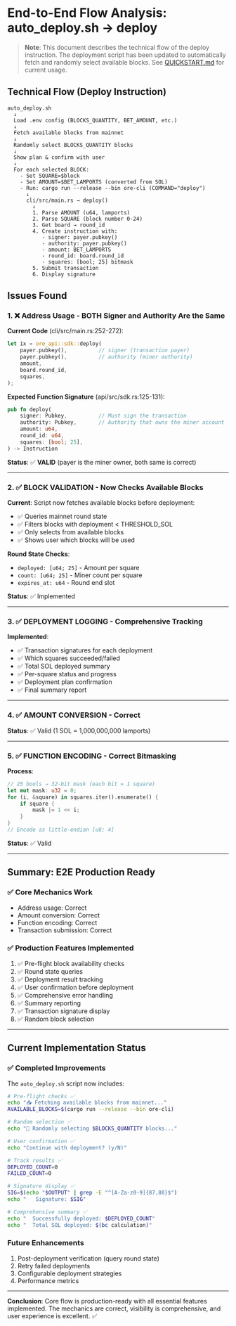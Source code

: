 # End-to-End Flow Analysis: auto_deploy.sh → deploy

> **Note**: This document describes the technical flow of the deploy instruction. The deployment script has been updated to automatically fetch and randomly select available blocks. See [QUICKSTART.md](QUICKSTART.md) for current usage.

## Technical Flow (Deploy Instruction)

```
auto_deploy.sh
  ↓
  Load .env config (BLOCKS_QUANTITY, BET_AMOUNT, etc.)
  ↓
  Fetch available blocks from mainnet
  ↓
  Randomly select BLOCKS_QUANTITY blocks
  ↓
  Show plan & confirm with user
  ↓
  For each selected BLOCK:
    - Set SQUARE=$block
    - Set AMOUNT=$BET_LAMPORTS (converted from SOL)
    - Run: cargo run --release --bin ore-cli (COMMAND="deploy")
      ↓
      cli/src/main.rs → deploy()
        ↓
        1. Parse AMOUNT (u64, lamports)
        2. Parse SQUARE (block number 0-24)
        3. Get board → round_id
        4. Create instruction with:
           - signer: payer.pubkey()
           - authority: payer.pubkey()
           - amount: BET_LAMPORTS
           - round_id: board.round_id
           - squares: [bool; 25] bitmask
        5. Submit transaction
        6. Display signature
```

## Issues Found

### 1. ❌ Address Usage - BOTH Signer and Authority Are the Same

**Current Code** (cli/src/main.rs:252-272):

```rust
let ix = ore_api::sdk::deploy(
    payer.pubkey(),          // signer (transaction payer)
    payer.pubkey(),          // authority (miner authority)
    amount,
    board.round_id,
    squares,
);
```

**Expected Function Signature** (api/src/sdk.rs:125-131):

```rust
pub fn deploy(
    signer: Pubkey,          // Must sign the transaction
    authority: Pubkey,       // Authority that owns the miner account
    amount: u64,
    round_id: u64,
    squares: [bool; 25],
) -> Instruction
```

**Status**: ✅ **VALID** (payer is the miner owner, both same is correct)

---

### 2. ✅ BLOCK VALIDATION - Now Checks Available Blocks

**Current**: Script now fetches available blocks before deployment:

- ✅ Queries mainnet round state
- ✅ Filters blocks with deployment < THRESHOLD_SOL
- ✅ Only selects from available blocks
- ✅ Shows user which blocks will be used

**Round State Checks**:

- `deployed: [u64; 25]` - Amount per square
- `count: [u64; 25]` - Miner count per square
- `expires_at: u64` - Round end slot

**Status**: ✅ Implemented

---

### 3. ✅ DEPLOYMENT LOGGING - Comprehensive Tracking

**Implemented**:

- ✅ Transaction signatures for each deployment
- ✅ Which squares succeeded/failed
- ✅ Total SOL deployed summary
- ✅ Per-square status and progress
- ✅ Deployment plan confirmation
- ✅ Final summary report

---

### 4. ✅ AMOUNT CONVERSION - Correct

**Status**: ✅ Valid (1 SOL = 1,000,000,000 lamports)

---

### 5. ✅ FUNCTION ENCODING - Correct Bitmasking

**Process**:

```rust
// 25 bools → 32-bit mask (each bit = 1 square)
let mut mask: u32 = 0;
for (i, &square) in squares.iter().enumerate() {
    if square {
        mask |= 1 << i;
    }
}
// Encode as little-endian [u8; 4]
```

**Status**: ✅ Valid

---

## Summary: E2E Production Ready

### ✅ Core Mechanics Work

- Address usage: Correct
- Amount conversion: Correct
- Function encoding: Correct
- Transaction submission: Correct

### ✅ Production Features Implemented

1. ✅ Pre-flight block availability checks
2. ✅ Round state queries
3. ✅ Deployment result tracking
4. ✅ User confirmation before deployment
5. ✅ Comprehensive error handling
6. ✅ Summary reporting
7. ✅ Transaction signature display
8. ✅ Random block selection

---

## Current Implementation Status

### ✅ Completed Improvements

The `auto_deploy.sh` script now includes:

```bash
# Pre-flight checks ✅
echo "📥 Fetching available blocks from mainnet..."
AVAILABLE_BLOCKS=$(cargo run --release --bin ore-cli)

# Random selection ✅
echo "🎲 Randomly selecting $BLOCKS_QUANTITY blocks..."

# User confirmation ✅
echo "Continue with deployment? (y/N)"

# Track results ✅
DEPLOYED_COUNT=0
FAILED_COUNT=0

# Signature display ✅
SIG=$(echo "$OUTPUT" | grep -E "^[A-Za-z0-9]{87,88}$")
echo "   Signature: $SIG"

# Comprehensive summary ✅
echo "  Successfully deployed: $DEPLOYED_COUNT"
echo "  Total SOL deployed: $(bc calculation)"
```

### Future Enhancements

1. Post-deployment verification (query round state)
2. Retry failed deployments
3. Configurable deployment strategies
4. Performance metrics

---

**Conclusion**: Core flow is production-ready with all essential features implemented. The mechanics are correct, visibility is comprehensive, and user experience is excellent. ✅
